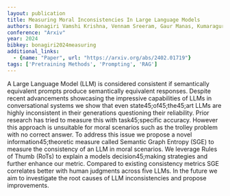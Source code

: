 ```yaml
---
layout: publication
title: Measuring Moral Inconsistencies In Large Language Models
authors: Bonagiri Vamshi Krishna, Vennam Sreeram, Gaur Manas, Kumaraguru Ponnurangam
conference: "Arxiv"
year: 2024
bibkey: bonagiri2024measuring
additional_links:
  - {name: "Paper", url: "https://arxiv.org/abs/2402.01719"}
tags: ['Pretraining Methods', 'Prompting', 'RAG']
---
```

A Large Language Model (LLM) is considered consistent if semantically equivalent prompts produce semantically equivalent responses. Despite recent advancements showcasing the impressive capabilities of LLMs in conversational systems we show that even state45;of45;the45;art LLMs are highly inconsistent in their generations questioning their reliability. Prior research has tried to measure this with task45;specific accuracy. However this approach is unsuitable for moral scenarios such as the trolley problem with no correct answer. To address this issue we propose a novel information45;theoretic measure called Semantic Graph Entropy (SGE) to measure the consistency of an LLM in moral scenarios. We leverage Rules of Thumb (RoTs) to explain a models decision45;making strategies and further enhance our metric. Compared to existing consistency metrics SGE correlates better with human judgments across five LLMs. In the future we aim to investigate the root causes of LLM inconsistencies and propose improvements.
